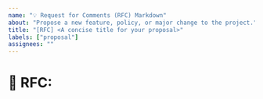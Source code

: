 ```yaml
---
name: "💡 Request for Comments (RFC) Markdown"
about: "Propose a new feature, policy, or major change to the project."
title: "[RFC] <A concise title for your proposal>"
labels: ["proposal"]
assignees: ""
---
```


# **📌 RFC: <Title>**
**Author(s):** @github-handle  
**Status:** [Proposal | Discussion | Approved | Rejected | Implementing | Completed]  
**Created Date:** YYYY-MM-DD  
**Last Updated:** YYYY-MM-DD  

---

## **🎯 Summary**
_A brief one-paragraph summary of the proposed change._

---

## **🔍 Motivation**
_Why is this RFC needed? What problem does it solve?_

- Describe the problem or inefficiency.
- Explain why existing solutions are insufficient.
- Provide real-world examples or use cases.

---

## **🛠️ Detailed Design**
_A technical breakdown of how this RFC should be implemented._

- **New features or APIs**
- **Changes to existing components**
- **Infrastructure or dependency considerations**
- **Security, performance, or compatibility concerns**

---

## **⚖️ Alternatives Considered**
_Describe alternative approaches and why they were not chosen._

- **Option 1:** Pros & Cons
- **Option 2:** Pros & Cons

---

## **🚧 Drawbacks & Risks**
_What are the potential downsides of this proposal?_

- **Impact on backward compatibility**
- **Performance concerns**
- **Adoption challenges**

---

## **❓ Unresolved Questions**
_List any open concerns or aspects that need further discussion._

- Question 1
- Question 2

---

## **✅ Next Steps**
_Actions needed to move forward._

1. Community discussion
2. Iterating on feedback
3. Decision by maintainers
4. Implementation tracking

---

### **📣 Feedback & Discussion**
Please add comments below with feedback, suggestions, or concerns.

---

_Thank you for contributing to the project's growth! 🎉_
